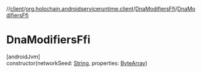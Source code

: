 //[client](../../../index.md)/[org.holochain.androidserviceruntime.client](../index.md)/[DnaModifiersFfi](index.md)/[DnaModifiersFfi](-dna-modifiers-ffi.md)

# DnaModifiersFfi

[androidJvm]\
constructor(networkSeed: [String](https://kotlinlang.org/api/core/kotlin-stdlib/kotlin/-string/index.html), properties: [ByteArray](https://kotlinlang.org/api/core/kotlin-stdlib/kotlin/-byte-array/index.html))